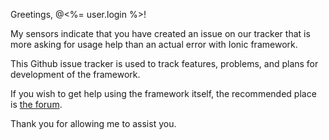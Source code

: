 Greetings, @<%= user.login %>!

My sensors indicate that you have created an issue on our tracker that is more asking for usage help than an actual error with Ionic framework.

This Github issue tracker is used to track features, problems, and plans for development of the framework.  

If you wish to get help using the framework itself, the recommended place is [the forum](http://forum.ionicframework.com).

Thank you for allowing me to assist you.

